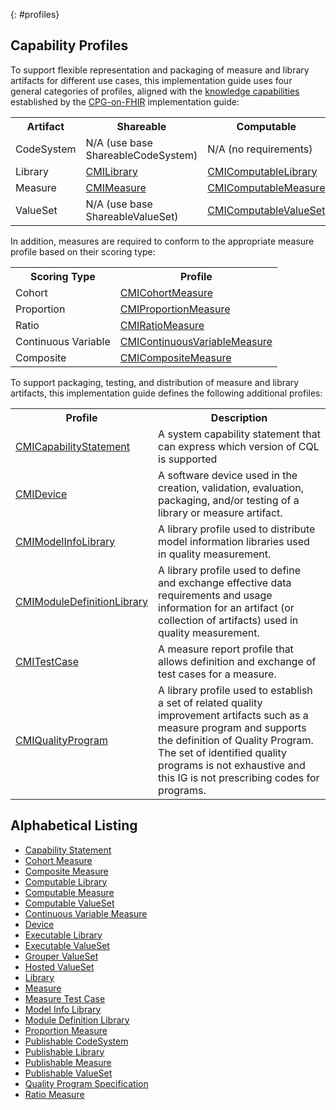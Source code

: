 {: #profiles}

## Capability Profiles

To support flexible representation and packaging of measure and library artifacts for different use cases, this implementation guide uses four general categories of profiles, aligned with the [knowledge capabilities](http://build.fhir.org/ig/HL7/cqf-recommendations/CodeSystem-cpg-knowledge-capability.html) established by the [CPG-on-FHIR](http://build.fhir.org/ig/HL7/cqf-recommendations) implementation guide:

<table>
  <tr><th>Artifact</th><th>Shareable</th><th>Computable</th><th>Publishable</th><th>Executable</th></tr>
  <tr><td>CodeSystem</td><td>N/A (use base ShareableCodeSystem)</td><td>N/A (no requirements)</td><td><a href="StructureDefinition-publishable-codesystem-cmi.html">CMIPublishableCodeSystem</a></td><td>N/A (no requirements)</td></tr>
  <tr><td>Library</td><td><a href="StructureDefinition-library-cmi.html">CMILibrary</a></td><td><a href="StructureDefinition-computable-library-cmi.html">CMIComputableLibrary</a></td><td><a href="StructureDefinition-publishable-library-cmi.html">CMIPublishableLibrary</a></td><td><a href="StructureDefinition-executable-library-cmi.html">CMIExecutableLibrary</a></td></tr>
  <tr><td>Measure</td><td><a href="StructureDefinition-measure-cmi.html">CMIMeasure</a></td><td><a href="StructureDefinition-computable-measure-cmi.html">CMIComputableMeasure</a></td><td><a href="StructureDefinition-publishable-measure-cmi.html">CMIPublishableMeasure</a></td><td><a href="StructureDefinition-executable-measure-cmi.html">CMIExecutableMeasure</a></td></tr>
  <tr><td>ValueSet</td><td>N/A (use base ShareableValueSet)</td><td><a href="StructureDefinition-computable-valueset-cmi.html">CMIComputableValueSet</a></td><td><a href="StructureDefinition-publishable-valueset-cmi.html">CMIPublishableValueSet</a></td><td><a href="StructureDefinition-executable-valueset-cmi.html">CMIExecutableValueSet</a></td></tr>

</table>

In addition, measures are required to conform to the appropriate measure profile based on their scoring type:

<table>
  <tr><th>Scoring Type</th><th>Profile</th></tr>
  <tr><td>Cohort</td><td><a href="StructureDefinition-cohort-measure-cmi.html">CMICohortMeasure</a></td></tr>
  <tr><td>Proportion</td><td><a href="StructureDefinition-proportion-measure-cmi.html">CMIProportionMeasure</a></td></tr>
  <tr><td>Ratio</td><td><a href="StructureDefinition-ratio-measure-cmi.html">CMIRatioMeasure</a></td></tr>
  <tr><td>Continuous Variable</td><td><a href="StructureDefinition-cv-measure-cmi.html">CMIContinuousVariableMeasure</a></td></tr>
  <tr><td>Composite</td><td><a href="StructureDefinition-composite-measure-cmi.html">CMICompositeMeasure</a></td></tr>
</table>

To support packaging, testing, and distribution of measure and library artifacts, this implementation guide defines the following additional profiles:

<table>
  <tr><th>Profile</th><th>Description</th></tr>
  <tr><td><a href="StructureDefinition-capability-statement-cmi.html">CMICapabilityStatement</a></td><td>A system capability statement that can express which version of CQL is supported</td></tr>
  <tr><td><a href="StructureDefinition-device-softwaresystem-cmi.html">CMIDevice</a></td><td>A software device used in the creation, validation, evaluation, packaging, and/or testing of a library or measure artifact.</td></tr>
  <tr><td><a href="StructureDefinition-modelinfo-library-cmi.html">CMIModelInfoLibrary</a></td><td>A library profile used to distribute model information libraries used in quality measurement.</td></tr>
  <tr><td><a href="StructureDefinition-module-definition-library-cmi.html">CMIModuleDefinitionLibrary</a></td><td>A library profile used to define and exchange effective data requirements and usage information for an artifact (or collection of artifacts) used in quality measurement.</td></tr>
  <tr><td><a href="StructureDefinition-test-case-cmi.html">CMITestCase</a></td><td>A measure report profile that allows definition and exchange of test cases for a measure.</td></tr>
  <tr><td><a href="StructureDefinition-quality-program-cmi.html">CMIQualityProgram</a></td><td>A library profile used to establish a set of related quality improvement artifacts such as a measure program and supports the definition of Quality Program. The set of identified quality programs is not exhaustive and this IG is not prescribing codes for programs.</td></tr>
</table>

## Alphabetical Listing

- [Capability Statement](StructureDefinition-capability-statement-cmi.html)
- [Cohort Measure](StructureDefinition-cohort-measure-cmi.html)
- [Composite Measure](StructureDefinition-composite-measure-cmi.html)
- [Computable Library](StructureDefinition-computable-library-cmi.html)
- [Computable Measure](StructureDefinition-computable-measure-cmi.html)
- [Computable ValueSet](StructureDefinition-computable-valueset-cmi.html)
- [Continuous Variable Measure](StructureDefinition-cv-measure-cmi.html)
- [Device](StructureDefinition-device-softwaresystem-cmi.html)
- [Executable Library](StructureDefinition-executable-library-cmi.html)
- [Executable ValueSet](StructureDefinition-executable-valueset-cmi.html)
- [Grouper ValueSet](StructureDefinition-crmi-groupervalueset.html)
- [Hosted ValueSet](StructureDefinition-crmi-hostedvalueset.html)
- [Library](StructureDefinition-library-cmi.html)
- [Measure](StructureDefinition-measure-cmi.html)
- [Measure Test Case](StructureDefinition-test-case-cmi.html)
- [Model Info Library](StructureDefinition-modelinfo-library-cmi.html)
- [Module Definition Library](StructureDefinition-module-definition-library-cmi.html)
- [Proportion Measure](StructureDefinition-proportion-measure-cmi.html)
- [Publishable CodeSystem](StructureDefinition-publishable-codesystem-cmi.html)
- [Publishable Library](StructureDefinition-publishable-library-cmi.html)
- [Publishable Measure](StructureDefinition-publishable-measure-cmi.html)
- [Publishable ValueSet](StructureDefinition-publishable-valueset-cmi.html)
- [Quality Program Specification](StructureDefinition-quality-program-cmi.html)
- [Ratio Measure](StructureDefinition-ratio-measure-cmi.html)
